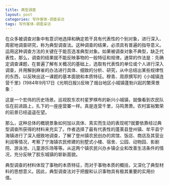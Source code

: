 ```yaml
---
title: 典型调查
layout: post
categories: 写作客体-调查采访
tags: 写作客体-调查采访
---
```


在众多被调查对象中有意识地选择和确定若干具有代表性的个别对象，进行深入、周密地调查研究，称为典型调查法。这种调查的结果，必须具有普遍的指导意义。运用这种调查方法的关键在于能否选准典型对象。如果被调查对象不典型，缺乏代表性，那么，调查的结果就不能反映事物的一般特征和规律。通常的作法是：先确定调查课题，在普遍了解有关概况的基础上，选取有代表性的单位或个人进行深入调查，并用解剖麻雀的办法进行具体、细致的分析、研究，从中总结出某些规律性的东西，以反映出这一课题的基本面貌和本质特征。穆青、周原撰写的《小城镇连营千里》(1984年9月17日《光明日报》)反映了烟台地区小城镇蓬勃兴起的繁荣景象：

这是一个宏伟的历史场景。巡视胶东农村星罗棋布的新兴小城镇，就像看到农民队伍在前进路上，扎下的一座座营寨一样。真是连营千里，马鸣萧萧。农村富裕繁荣的前景已经遥遥在望。

那么，这种总体的概貌景象如何加以具体、真实而生动的表现呢?就要依靠经过典型调查所获得的材料来充实了。作者选择了最有代表性的蓬莱县登州镇、牟平县宁海镇进行了深入细致地调查，了解了登州镇农民创办的宾馆、饭店、商店及其营业利润等情况，考察了宁海镇农民修建的别墅式小楼、宿舍、公园、动物园、影剧院、游泳池、儿童游乐场等等。从这两个镇农民兴办乡镇企业和改善生活条件的情况，充分反映了胶东城镇的崭新面貌。

典型调查的材料体现了事物的本质特征，而对于事物本质的概括，又深化了典型材料的思想意义。因此，典型调查法对于把握和认识事物具有极其重要的实用价值。 